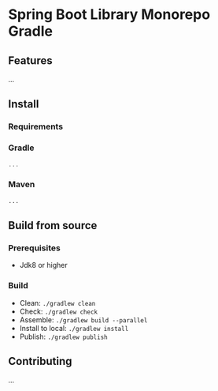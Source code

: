 # Spring Boot Library Monorepo Gradle

## Features

...

## Install

### Requirements

### Gradle

```groovy
...
```

### Maven

```xml
...
```

## Build from source

### Prerequisites

- Jdk8 or higher

### Build

- Clean: `./gradlew clean`
- Check: `./gradlew check`
- Assemble: `./gradlew build --parallel`
- Install to local: `./gradlew install`
- Publish: `./gradlew publish`

## Contributing

...
